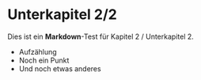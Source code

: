 # Unterkapitel 2/2

Dies ist ein **Markdown**-Test für Kapitel 2 / Unterkapitel 2. 
- Aufzählung
- Noch ein Punkt
- Und noch etwas anderes